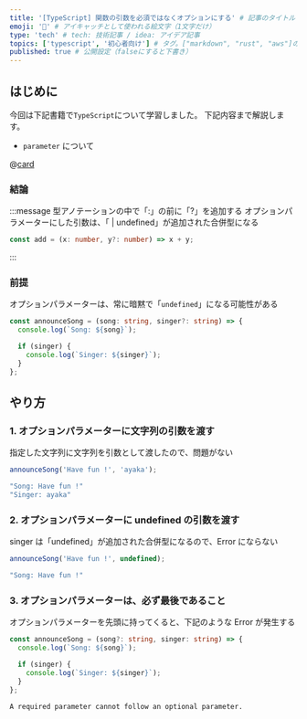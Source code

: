```yaml
---
title: '[TypeScript] 関数の引数を必須ではなくオプションにする' # 記事のタイトル
emoji: '🍋' # アイキャッチとして使われる絵文字（1文字だけ）
type: 'tech' # tech: 技術記事 / idea: アイデア記事
topics: ['typescript', '初心者向け'] # タグ。["markdown", "rust", "aws"]のように指定する
published: true # 公開設定（falseにすると下書き）
---
```


## はじめに

今回は下記書籍で`TypeScript`について学習しました。
下記内容まで解説します。

- `parameter` について

@[card](https://www.oreilly.co.jp/books/9784814400362/)

### 結論

:::message
型アノテーションの中で「:」の前に「?」を追加する
オプションパラメーターにした引数は、「 | undefined」が追加された合併型になる

```ts
const add = (x: number, y?: number) => x + y;
```

:::

### 前提

オプションパラメーターは、常に暗黙で「`undefined`」になる可能性がある

```ts
const announceSong = (song: string, singer?: string) => {
  console.log(`Song: ${song}`);

  if (singer) {
    console.log(`Singer: ${singer}`);
  }
};
```

## やり方

### 1. オプションパラメーターに文字列の引数を渡す

指定した文字列に文字列を引数として渡したので、問題がない

```ts
announceSong('Have fun !', 'ayaka');
```

```bash
"Song: Have fun !"
"Singer: ayaka"
```

### 2. オプションパラメーターに undefined の引数を渡す

singer は「undefined」が追加された合併型になるので、Error にならない

```ts
announceSong('Have fun !', undefined);
```

```bash
"Song: Have fun !"
```

### 3. オプションパラメーターは、必ず最後であること

オプションパラメーターを先頭に持ってくると、下記のような Error が発生する

```ts
const announceSong = (song?: string, singer: string) => {
  console.log(`Song: ${song}`);

  if (singer) {
    console.log(`Singer: ${singer}`);
  }
};
```

```bash
A required parameter cannot follow an optional parameter.
```
